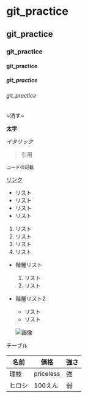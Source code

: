 # git_practice
## git_practice
### git_practice
#### git_practice
##### git_practice
###### git_practice

~消す~

**太字**

*イタリック*

>引用

`コードの記載`

[リンク](https://tomosta.jp)

- リスト
- リスト
- リスト
- リスト

1. リスト
2. リスト
3. リスト
4. リスト

- 階層リスト
  1. リスト
  2. リスト
  
- 階層リスト2
  - リスト
  - リスト
  
  ![画像](https://picsum.photos/100)
  
テーブル

名前 | 価格 | 強さ
--- | --- | ---
理枝 | priceless | 強
ヒロシ | 100えん | 弱
